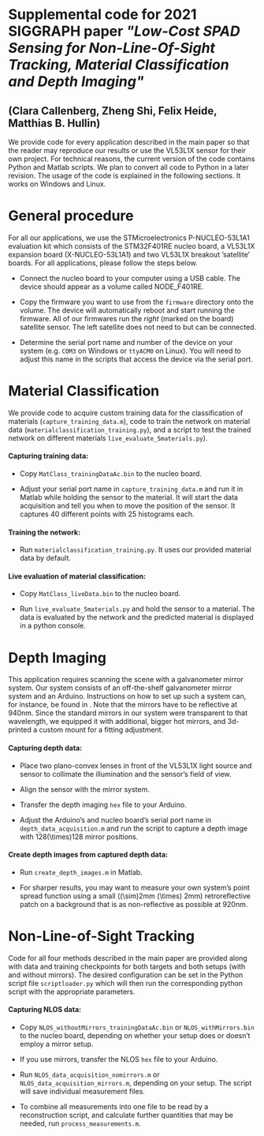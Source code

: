 # Supplemental code for 2021 SIGGRAPH paper *"Low-Cost SPAD Sensing for Non-Line-Of-Sight Tracking, Material Classification and Depth Imaging"*
## (Clara Callenberg, Zheng Shi, Felix Heide, Matthias B. Hullin)


We provide code for every application described in the main paper so that the reader may reproduce our results or use the VL53L1X sensor for their own project. For technical reasons, the current version of the code contains Python and Matlab scripts. We plan to convert all code to Python in a later revision. The usage of the code is explained in the following sections. It works on Windows and Linux.

General procedure
=================

For all our applications, we use the STMicroelectronics P-NUCLEO-53L1A1 evaluation kit which consists of the STM32F401RE nucleo board, a VL53L1X expansion board (X-NUCLEO-53L1A1) and two VL53L1X breakout ’satellite’ boards. For all applications, please follow the steps below.

-   Connect the nucleo board to your computer using a USB cable. The device should appear as a volume called NODE\_F401RE.

-   Copy the firmware you want to use from the `firmware` directory onto the volume. The device will automatically reboot and start running the firmware. All of our firmwares run the *right* (marked on the board) satellite sensor. The left satellite does not need to but can be connected.

-   Determine the serial port name and number of the device on your system (e.g. `COM3` on Windows or `ttyACM0` on Linux). You will need to adjust this name in the scripts that access the device via the serial port.

Material Classification
=======================

We provide code to acquire custom training data for the classification of materials (`capture_training_data.m`), code to train the network on material data (`materialclassification_training.py`), and a script to test the trained network on different materials `live_evaluate_5materials.py`).

#### Capturing training data:

-   Copy `MatClass_trainingDataAc.bin` to the nucleo board.

-   Adjust your serial port name in `capture_training_data.m` and run it in Matlab while holding the sensor to the material. It will start the data acquisition and tell you when to move the position of the sensor. It captures 40 different points with 25 histograms each.

#### Training the network:

-   Run `materialclassification_training.py`. It uses our provided material data by default.

#### Live evaluation of material classification:

-   Copy `MatClass_liveData.bin` to the nucleo board.

-   Run `live_evaluate_5materials.py` and hold the sensor to a material. The data is evaluated by the network and the predicted material is displayed in a python console.

Depth Imaging
=============

This application requires scanning the scene with a galvanometer mirror system. Our system consists of an off-the-shelf galvanometer mirror system and an Arduino. Instructions on how to set up such a system can, for instance, be found in . Note that the mirrors have to be reflective at 940nm. Since the standard mirrors in our system were transparent to that wavelength, we equipped it with additional, bigger hot mirrors, and 3d-printed a custom mount for a fitting adjustment.

#### Capturing depth data:

-   Place two plano-convex lenses in front of the VL53L1X light source and sensor to collimate the illumination and the sensor’s field of view.

-   Align the sensor with the mirror system.

-   Transfer the depth imaging `hex` file to your Arduino.

-   Adjust the Arduino’s and nucleo board’s serial port name in `depth_data_acquisition.m` and run the script to capture a depth image with 128\(\times\)128 mirror positions.

#### Create depth images from captured depth data:

-   Run `create_depth_images.m` in Matlab.

-   For sharper results, you may want to measure your own system’s point spread function using a small (\(\sim\)2mm \(\times\) 2mm) retroreflective patch on a background that is as non-reflective as possible at 920nm.

Non-Line-of-Sight Tracking
==========================

Code for all four methods described in the main paper are provided along with data and training checkpoints for both targets and both setups (with and without mirrors). The desired configuration can be set in the Python script file `scriptloader.py` which will then run the corresponding python script with the appropriate parameters.

#### Capturing NLOS data:

-   Copy `NLOS_withoutMirrors_trainingDataAc.bin` or `NLOS_withMirrors.bin` to the nucleo board, depending on whether your setup does or doesn’t employ a mirror setup.

-   If you use mirrors, transfer the NLOS `hex` file to your Arduino.

-   Run `NLOS_data_acquisition_nomirrors.m` or `NLOS_data_acquisition_mirrors.m`, depending on your setup. The script will save individual measurement files.

-   To combine all measurements into one file to be read by a reconstruction script, and calculate further quantities that may be needed, run `process_measurements.m`.



